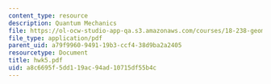```yaml
---
content_type: resource
description: Quantum Mechanics
file: https://ol-ocw-studio-app-qa.s3.amazonaws.com/courses/18-238-geometry-and-quantum-field-theory-fall-2002/a8c6695f5dd119ac94ad10715df55b4c_hwk5.pdf
file_type: application/pdf
parent_uid: a79f9960-9491-19b3-ccf4-38d9ba2a2405
resourcetype: Document
title: hwk5.pdf
uid: a8c6695f-5dd1-19ac-94ad-10715df55b4c
---
```

